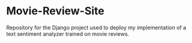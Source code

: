# Movie-Review-Site
Repository for the Django project used to deploy my implementation of a text sentiment analyzer trained on movie reviews.
